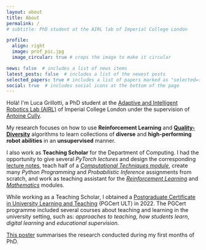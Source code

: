 ```yaml
---
layout: about
title: About
permalink: /
# subtitle: PhD student at the AIRL lab of Imperial College London

profile:
  align: right
  image: prof_pic.jpg
  image_circular: true # crops the image to make it circular

news: false  # includes a list of news items
latest_posts: false  # includes a list of the newest posts
selected_papers: true # includes a list of papers marked as "selected={true}"
social: true  # includes social icons at the bottom of the page
---
```


Holà! I'm Luca Grillotti, a PhD student at the [Adaptive and Intelligent Robotics Lab (AIRL)](https://www.imperial.ac.uk/adaptive-intelligent-robotics/) of Imperial College London under the supervision of [Antoine Cully](https://www.imperial.ac.uk/people/a.cully).

My research focuses on how to use **Reinforcement Learning** and [**Quality-Diversity**](https://quality-diversity.github.io/) algorithms to learn collections of **diverse** and **high-performing robot abilities** in an **unsupervised** manner.

I also work as **Teaching Scholar** for the Department of Computing.
I had the opportunity to give several _PyTorch lectures_ and design the corresponding [lecture notes](https://python.pages.doc.ic.ac.uk/2022/lessons/pytorch/01-intro/index.html), teach half of a _[Computational Techniques module](https://sites.google.com/view/computational-techniques-2022/)_, create many _Python Programming_ and _Probabilistic Inference_ assignments from scratch, and work as teaching assistant for the _[Reinforcement Learning](https://www.imperial.ac.uk/computing/current-students/courses/70028/)_ and _[Mathematics](https://www.imperial.ac.uk/computing/current-students/courses/40016/)_ modules.

While working as a Teaching Scholar, I obtained a [Postgraduate Certificate in University Learning and Teaching](https://www.imperial.ac.uk/staff/educational-development/programmes/pg-cert-ult/) (PGCert ULT) in 2022.
The PGCert programme included several courses about teaching and learning in the university setting, such as: _approaches to teaching_, _how students learn_, _digital learning_ and _educational supervision_.

[This poster](/assets/pdf/LSR-4-1.pdf) summarises the research conducted during my first months of PhD.
